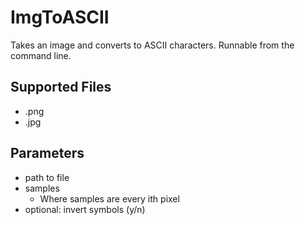 # ImgToASCII

Takes an image and converts to ASCII characters.
Runnable from the command line.

## Supported Files
- .png
- .jpg

## Parameters
- path to file
- samples
  - Where samples are every ith pixel
- optional: invert symbols (y/n)
